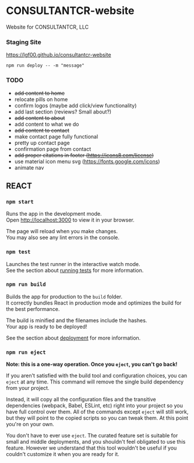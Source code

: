 # CONSULTANTCR-website
Website for CONSULTANTCR, LLC
### Staging Site
https://lgf00.github.io/consultantcr-website
```
npm run deploy -- -m "message"
```

### TODO
* ~~add content to home~~
* relocate pills on home
* confirm logos (maybe add click/view functionality)
* add last section (reviews? Small about?)
* ~~add content to about~~
* add content to what we do
* ~~add content to contact~~
* make contact page fully functional
* pretty up contact page
* confirmation page from contact
* ~~add proper citations in footer (https://icons8.com/license)~~
* use material icon menu svg (https://fonts.google.com/icons)
* animate nav


## REACT

### `npm start`

Runs the app in the development mode.\
Open [http://localhost:3000](http://localhost:3000) to view it in your browser.

The page will reload when you make changes.\
You may also see any lint errors in the console.

### `npm test`

Launches the test runner in the interactive watch mode.\
See the section about [running tests](https://facebook.github.io/create-react-app/docs/running-tests) for more information.

### `npm run build`

Builds the app for production to the `build` folder.\
It correctly bundles React in production mode and optimizes the build for the best performance.

The build is minified and the filenames include the hashes.\
Your app is ready to be deployed!

See the section about [deployment](https://facebook.github.io/create-react-app/docs/deployment) for more information.

### `npm run eject`

**Note: this is a one-way operation. Once you `eject`, you can't go back!**

If you aren't satisfied with the build tool and configuration choices, you can `eject` at any time. This command will remove the single build dependency from your project.

Instead, it will copy all the configuration files and the transitive dependencies (webpack, Babel, ESLint, etc) right into your project so you have full control over them. All of the commands except `eject` will still work, but they will point to the copied scripts so you can tweak them. At this point you're on your own.

You don't have to ever use `eject`. The curated feature set is suitable for small and middle deployments, and you shouldn't feel obligated to use this feature. However we understand that this tool wouldn't be useful if you couldn't customize it when you are ready for it.